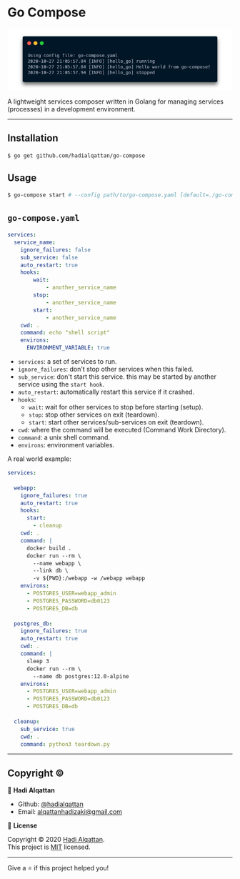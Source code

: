 # Go Compose

<p align="center">
  <img src="docs/carbon.png" alt="go-compose carbon image">
</p>

A lightweight services composer written in Golang for managing services (processes) in a development environment.

***
## Installation

```bash
$ go get github.com/hadialqattan/go-compose
```

## Usage

```bash
$ go-compose start # --config path/to/go-compose.yaml [default=./go-compose.yaml].
```

## `go-compose.yaml`

```yaml
services:
  service_name:
    ignore_failures: false
    sub_service: false
    auto_restart: true
    hooks:
        wait: 
            - another_service_name
        stop:
            - another_service_name
        start:
            - another_service_name
    cwd: .
    command: echo "shell script"
    environs:
      ENVIRONMENT_VARIABLE: true
```

* `services`: a set of services to run.
* `ignore_failures`: don't stop other services when this failed.
* `sub_service`: don't start this service. this may be started by another service using the `start hook`.
* `auto_restart`: automatically restart this service if it crashed.
* `hooks`:
    + `wait`: wait for other services to stop before starting (setup).
    + `stop`: stop other services on exit (teardown).
    + `start`: start other services/sub-services on exit (teardown).
* `cwd`: where the command will be executed (Command Work Directory).
* `command`: a unix shell command.
* `environs`: environment variables.

A real world example:

```yaml
services:

  webapp:
    ignore_failures: true
    auto_restart: true
    hooks:
      start:
        - cleanup
    cwd: .
    command: |
      docker build .
      docker run --rm \
        --name webapp \
        --link db \
        -v ${PWD}:/webapp -w /webapp webapp
    environs:
      - POSTGRES_USER=webapp_admin
      - POSTGRES_PASSWORD=db0123
      - POSTGRES_DB=db

  postgres_db:
    ignore_failures: true
    auto_restart: true
    cwd: .
    command: |
      sleep 3
      docker run --rm \
        --name db postgres:12.0-alpine
    environs:
      - POSTGRES_USER=webapp_admin
      - POSTGRES_PASSWORD=db0123
      - POSTGRES_DB=db

  cleanup:
    sub_service: true
    cwd: .
    command: python3 teardown.py
```

***
## Copyright ©

👤 **Hadi Alqattan**

* Github: [@hadialqattan](https://github.com/hadialqattan)
* Email: [alqattanhadizaki@gmail.com](<mailto:alqattanhadizaki@gmail.com>)

📝 **License**

Copyright © 2020 [Hadi Alqattan](https://github.com/hadialqattan).<br />
This project is [MIT](https://github.com/hadialqattan/go-compose/blob/master/LICENSE) licensed.

***
Give a ⭐️ if this project helped you!
